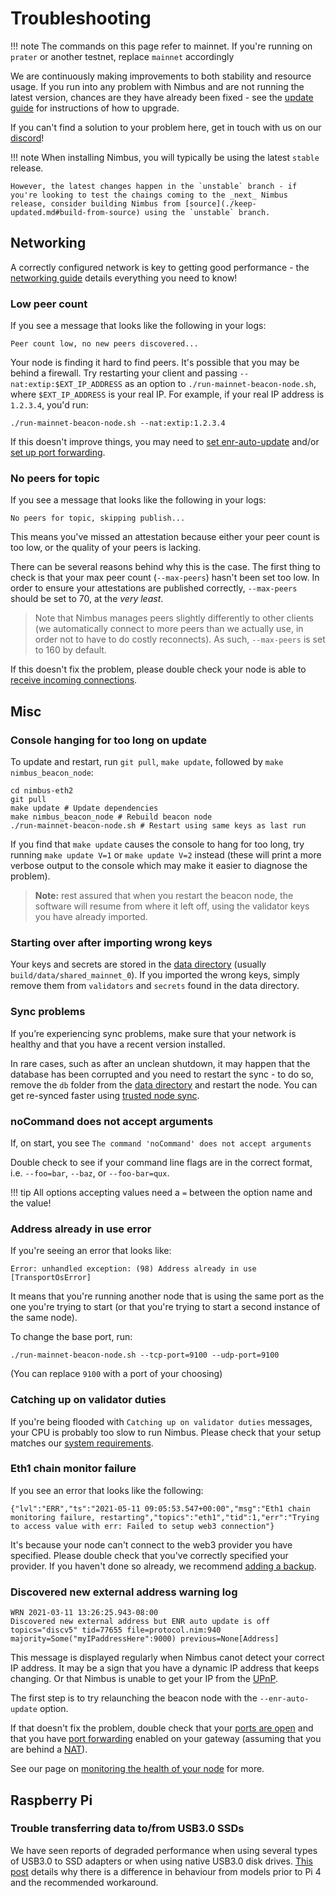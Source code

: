 # Troubleshooting

!!! note
    The commands on this page refer to mainnet. If you're running on `prater` or another testnet, replace `mainnet` accordingly

We are continuously making improvements to both stability and resource usage. If you run into any problem with Nimbus and are not running the latest version, chances are they have already been fixed - see the [update guide](./keep-updated.md) for instructions of how to upgrade.

If you can't find a solution to your problem here, get in touch with us on our [discord](https://discord.com/invite/XRxWahP)!

!!! note
    When installing Nimbus, you will typically be using the latest `stable` release.

    However, the latest changes happen in the `unstable` branch - if you're looking to test the chaings coming to the _next_ Nimbus release, consider building Nimbus from [source](./keep-updated.md#build-from-source) using the `unstable` branch.

## Networking

A correctly configured network is key to getting good performance - the [networking guide](./networking.md) details everything you need to know!

### Low peer count

If you see a message that looks like the following in your logs:

```
Peer count low, no new peers discovered...
```

Your node is finding it hard to find peers. It's possible that you  may be behind a firewall. Try restarting your client and passing `--nat:extip:$EXT_IP_ADDRESS` as an option to `./run-mainnet-beacon-node.sh`, where `$EXT_IP_ADDRESS` is your real IP. For example, if your real IP address is `1.2.3.4`, you'd run:

```
./run-mainnet-beacon-node.sh --nat:extip:1.2.3.4
```

If this doesn't improve things, you may need to [set enr-auto-update](./networking.md#set-enr-auto-update) and/or [set up port forwarding](./networking.md#set-up-port-forwarding).

### No peers for topic

If you see a message that looks like the following in your logs:

```
No peers for topic, skipping publish...
```

This means you've missed an attestation because either your peer count is too low, or the quality of your peers is lacking.

There can be several reasons behind why this is the case. The first thing to check is that your max peer count (`--max-peers`) hasn't been set too low. In order to ensure your attestations are published correctly, `--max-peers` should be set to 70, at the *very least*.

> Note that Nimbus manages peers slightly differently to other clients (we automatically connect to more peers than we actually use, in order not to have to do costly reconnects). As such, `--max-peers` is set to 160 by default.

If this doesn't fix the problem, please double check your node is able to [receive incoming connections](./networking.md#check-for-incoming-connections).

## Misc

### Console hanging for too long on update

To update and restart, run `git pull`, `make update`, followed by `make nimbus_beacon_node`:

```
cd nimbus-eth2
git pull
make update # Update dependencies
make nimbus_beacon_node # Rebuild beacon node
./run-mainnet-beacon-node.sh # Restart using same keys as last run
```

If you find that `make update` causes the console to hang for too long, try running `make update V=1` or `make update V=2` instead (these will print a more verbose output to the console which may make it easier to diagnose the problem).

>**Note:** rest assured that when you restart the beacon node, the software will resume from where it left off, using the validator keys you have already imported.

### Starting over after importing wrong keys

Your keys and secrets are stored in the [data directory](./data-dir.md) (usually `build/data/shared_mainnet_0`). If you imported the wrong keys, simply remove them from `validators` and `secrets` found in the data directory.

### Sync problems

If you’re experiencing sync problems, make sure that your network is healthy and that you have a recent version installed.

In rare cases, such as after an unclean shutdown, it may happen that the database has been corrupted and you need to restart the sync - to do so, remove the `db` folder from the [data directory](./data-dir.md) and restart the node. You can get re-synced faster using [trusted node sync](./trusted-node-sync.md).

### noCommand does not accept arguments

If, on start,  you see `The command 'noCommand' does not accept arguments`

Double check to see if your command line flags are in the correct format, i.e. `--foo=bar`, `--baz`, or `--foo-bar=qux`.

!!! tip
    All options accepting values need a `=` between the option name and the value!

### Address already in use error

If you're seeing an error that looks like:

```
Error: unhandled exception: (98) Address already in use [TransportOsError]
```

It means that you're running another node that is using the same port as the one you're trying to start (or that you're trying to start a second instance of the same node).

To change the base port, run:

```
./run-mainnet-beacon-node.sh --tcp-port=9100 --udp-port=9100
```

(You can replace `9100` with a port of your choosing)

###  Catching up on validator duties

If you're being flooded with `Catching up on validator duties` messages, your CPU is probably too slow to run Nimbus. Please check that your setup matches our [system requirements](./hardware.md).

### Eth1 chain monitor failure

If you see an error that looks like the following:

```
{"lvl":"ERR","ts":"2021-05-11 09:05:53.547+00:00","msg":"Eth1 chain monitoring failure, restarting","topics":"eth1","tid":1,"err":"Trying to access value with err: Failed to setup web3 connection"}
```

It's because your node can't connect to the web3 provider you have specified. Please double check that you've correctly specified your provider. If you haven't done so already, we recommend [adding a backup](web3-backup.md).

### Discovered new external address warning log

```
WRN 2021-03-11 13:26:25.943-08:00
Discovered new external address but ENR auto update is off
topics="discv5" tid=77655 file=protocol.nim:940 majority=Some("myIPaddressHere":9000) previous=None[Address]
```

This message is displayed regularly when Nimbus canot detect your correct IP address. It may be a sign that you have a dynamic IP address that keeps changing. Or that Nimbus is unable to get your IP from the [UPnP](https://en.wikipedia.org/wiki/Universal_Plug_and_Play).

The first step is to try relaunching the beacon node with the `--enr-auto-update` option.

If that doesn't fix the problem, double check that your [ports are open](https://www.yougetsignal.com/tools/open-ports/) and that you have [port forwarding](https://www.computerhope.com/issues/ch001201.htm) enabled on your gateway (assuming that you are behind a [NAT](https://en.wikipedia.org/wiki/Network_address_translation)).

See our page on [monitoring the health of your node](./health.md) for more.


## Raspberry Pi

### Trouble transferring data to/from USB3.0 SSDs

We have seen reports of degraded performance when using several types of USB3.0 to SSD adapters or when using native USB3.0 disk drives. [This post](https://www.raspberrypi.org/forums/viewtopic.php?t=245931#p1501426) details why there is a difference in behaviour from models prior to Pi 4 and the recommended workaround.

